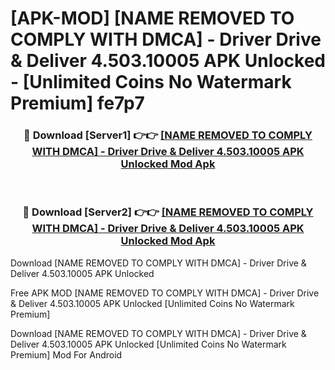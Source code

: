 # [APK-MOD] [NAME REMOVED TO COMPLY WITH DMCA] - Driver  Drive & Deliver 4.503.10005 APK Unlocked - [Unlimited Coins No Watermark Premium] fe7p7



<div align="center">
<h3>🔴 Download [Server1] 👉👉 <a href="https://momento.my/?title=[NAME_REMOVED_TO_COMPLY_WITH_DMCA]_-_Driver__Drive_&_Deliver_4.503.10005_APK_Unlocked">[NAME REMOVED TO COMPLY WITH DMCA] - Driver  Drive & Deliver 4.503.10005 APK Unlocked Mod Apk</a></h3><br>

<h3>🔴 Download [Server2] 👉👉 <a href="https://momento.my/?title=[NAME_REMOVED_TO_COMPLY_WITH_DMCA]_-_Driver__Drive_&_Deliver_4.503.10005_APK_Unlocked">[NAME REMOVED TO COMPLY WITH DMCA] - Driver  Drive & Deliver 4.503.10005 APK Unlocked Mod Apk</a></h3>
</div>



Download [NAME REMOVED TO COMPLY WITH DMCA] - Driver  Drive & Deliver 4.503.10005 APK Unlocked 

Free APK MOD [NAME REMOVED TO COMPLY WITH DMCA] - Driver  Drive & Deliver 4.503.10005 APK Unlocked [Unlimited Coins No Watermark Premium]

Download [NAME REMOVED TO COMPLY WITH DMCA] - Driver  Drive & Deliver 4.503.10005 APK Unlocked [Unlimited Coins No Watermark Premium] Mod For Android

